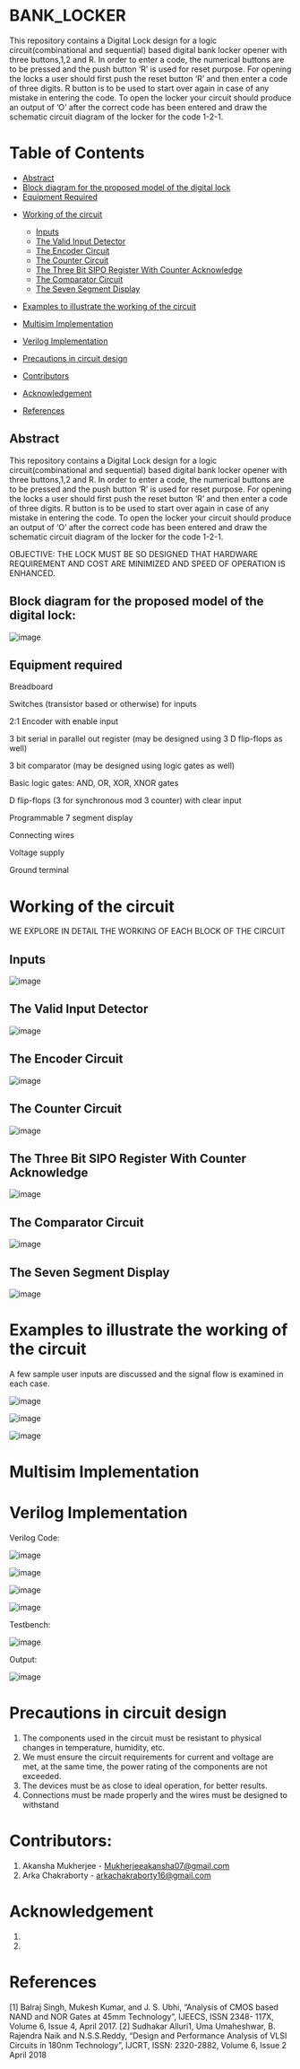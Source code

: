 # BANK_LOCKER
This repository contains a Digital Lock design for a logic circuit(combinational and sequential) based digital bank locker opener with three buttons,1,2 and R.
In order to enter a code, the numerical buttons are to be pressed and the push button ‘R’ is used for reset
purpose. For opening the locks a user should first push the reset button ‘R’ and then enter a code of three
digits. R button is to be used to start over again in case of any mistake in entering the code. To open the
locker your circuit should produce an output of ‘O’ after the correct code has been entered and draw the
schematic circuit diagram of the locker for the code 1-2-1.



# Table of Contents
   * [Abstract](#abstract)
  * [Block diagram for the proposed model of the digital lock](#block-diagram-for-the-proposed-model-of-the-digital-lock)
  * [Equipment Required](#equipment-required)  
- [Working of the circuit](#working-of-the-circuit)
  * [Inputs](#inputs)
  * [The Valid Input Detector](#the-valid-input-detector)
  * [The Encoder Circuit](#the-encoder-circuit)
  * [The Counter Circuit](#the-counter-circuit)  
  * [The Three Bit SIPO Register With Counter Acknowledge](#the-three-bit-sipo-register-with-counter-acknowledge)
  * [The Comparator Circuit](#the-comparator-circuit)
  * [The Seven Segment Display](#the-seven-segment-display)
  
 - [Examples to illustrate the working of the circuit](#examples-to-illustrate-the-working-of-the-circuit)
 - [Multisim Implementation](#multisim-implementation)
 - [Verilog Implementation](#verilog-implementation)
 - [Precautions in circuit design](#precautions-in-circuit-design)
 - [Contributors](#contributors)
 - [Acknowledgement](#acknowledgement)
 - [References](#references)


## Abstract

This repository contains a Digital Lock design for a logic circuit(combinational and sequential) based digital bank locker opener with three buttons,1,2 and R.
In order to enter a code, the numerical buttons are to be pressed and the push button ‘R’ is used for reset
purpose. For opening the locks a user should first push the reset button ‘R’ and then enter a code of three
digits. R button is to be used to start over again in case of any mistake in entering the code. To open the
locker your circuit should produce an output of ‘O’ after the correct code has been entered and draw the
schematic circuit diagram of the locker for the code 1-2-1.

OBJECTIVE: THE LOCK MUST BE SO DESIGNED THAT HARDWARE REQUIREMENT AND COST ARE
MINIMIZED AND SPEED OF OPERATION IS ENHANCED.


## Block diagram for the proposed model of the digital lock:

![image](https://user-images.githubusercontent.com/70422874/177373592-96b0f1eb-12d8-488a-abfe-ac7d7bfdbd3c.png)


## Equipment required
Breadboard

Switches (transistor based or otherwise) for inputs

2:1 Encoder with enable input

3 bit serial in parallel out register (may be designed using 3
D flip-flops as well)

3 bit comparator (may be designed using logic gates as well)

Basic logic gates: AND, OR,
XOR, XNOR gates

D flip-flops (3 for synchronous mod 3 counter) with clear input

Programmable 7 segment display

Connecting wires

Voltage supply

Ground terminal

# Working of the circuit

WE EXPLORE IN DETAIL THE WORKING OF EACH BLOCK OF THE CIRCUIT

## Inputs
![image](https://user-images.githubusercontent.com/70422874/177374833-6a86e9b9-06e1-4fa1-8e52-a6428e54a9c3.png)

## The Valid Input Detector
![image](https://user-images.githubusercontent.com/70422874/177375133-842d866c-59b0-4e67-ac34-2db929fdf5bc.png)


## The Encoder Circuit
![image](https://user-images.githubusercontent.com/70422874/177375337-16af2ac2-06fc-438f-bea0-26252540e6dd.png)


## The Counter Circuit
![image](https://user-images.githubusercontent.com/70422874/177375420-9ad7d043-cce6-42cf-a6eb-68bd28826a62.png)


## The Three Bit SIPO Register With Counter Acknowledge
![image](https://user-images.githubusercontent.com/70422874/177375621-a654115f-cbdc-4a7c-b022-298f496e21a0.png)


## The Comparator Circuit
![image](https://user-images.githubusercontent.com/70422874/177375805-a068e5c4-eece-45b8-98e2-2d215a8bcdd3.png)


## The Seven Segment Display
![image](https://user-images.githubusercontent.com/70422874/177375993-5e50e46a-2f19-46a2-8dd7-55dcfc2aca2e.png)


# Examples to illustrate the working of the circuit

A few sample user inputs are discussed and the signal flow is examined in each case.

![image](https://user-images.githubusercontent.com/70422874/177377360-9f610679-9f3e-46f4-8ab9-4ee0035ed335.png)

![image](https://user-images.githubusercontent.com/70422874/177377394-93b478b2-c203-47c4-9f47-1e8f8a328640.png)

![image](https://user-images.githubusercontent.com/70422874/177377455-1cc4e5e8-86b6-4542-ae64-aeb5b3d92661.png)


# Multisim Implementation


# Verilog Implementation

Verilog Code:

![image](https://user-images.githubusercontent.com/70422874/177384270-b11c1061-6378-4c84-99ee-13d8251380ac.png)

![image](https://user-images.githubusercontent.com/70422874/177383954-5d831d65-7392-4b01-a43f-8edaa0c9ef54.png)

![image](https://user-images.githubusercontent.com/70422874/177384060-52b0821b-2d5c-4b41-a92e-efa079efe6b7.png)

![image](https://user-images.githubusercontent.com/70422874/177384113-a5d70a07-f262-4a7d-9559-c9387043047c.png)

Testbench:

![image](https://user-images.githubusercontent.com/70422874/177384405-2edc6433-8922-4d33-ad64-d6f7a69254b9.png)

Output:

![image](https://user-images.githubusercontent.com/70422874/177384506-4d1324e4-3d93-4595-a622-2f9eac4463ac.png)



# Precautions in circuit design
1. The components used in the circuit must be resistant to physical changes in temperature, humidity, etc.
2. We must ensure the circuit requirements for current and voltage are met, at the same time, the power rating of the components are not exceeded.
3. The devices must be as close to ideal operation, for better results.
4. Connections must be made properly and the wires must be designed to withstand


# Contributors:
1. Akansha Mukherjee - Mukherjeeakansha07@gmail.com
2. Arka Chakraborty - arkachakraborty16@gmail.com

# Acknowledgement
1. 

3. 

# References
[1] Balraj Singh, Mukesh Kumar, and J. S. Ubhi, “Analysis of CMOS based
NAND and NOR Gates at 45mm Technology”, IJEECS, ISSN 2348-
117X, Volume 6, Issue 4, April 2017.
[2] Sudhakar Alluri1, Uma Umaheshwar, B. Rajendra Naik and
N.S.S.Reddy, “Design and Performance Analysis of VLSI Circuits in
180nm Technology”, IJCRT, ISSN: 2320-2882, Volume 6, Issue 2 April
2018



